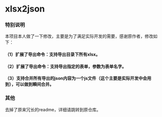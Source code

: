 xlsx2json
=========

### 特别说明

本项目本人做了一下修改，主要是为了满足实际开发的需要，感谢原作者，修改如下：

#### （1）扩展了导出命令：支持导出目录下所有xlsx。
#### （2）扩展了导出命令：支持导出指定的表单，参数为表单名字。
#### （3）支持合并所有导出的json内容为一个js文件（这个主要是实际开发中会用到），可以做到瞬间合并。

### 其他
去掉了原来冗长的readme，详细请跳转到原仓库。
